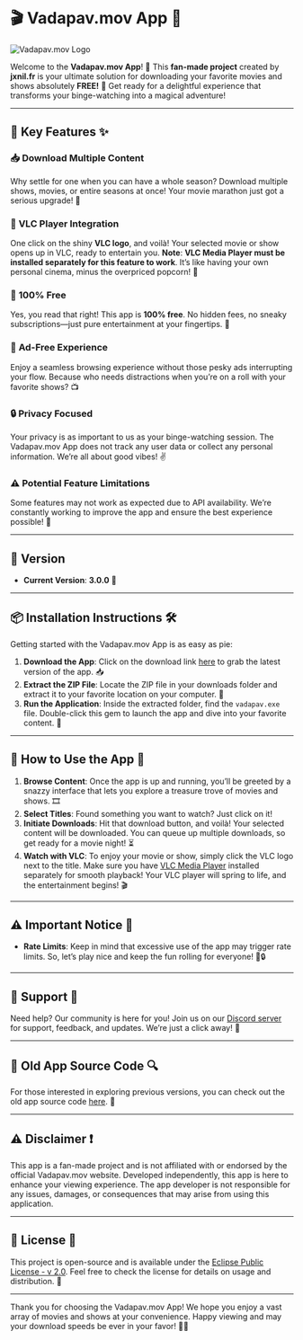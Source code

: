 # 🎬 **Vadapav.mov App** 🚀

![Vadapav.mov Logo](https://vadapav.mov/assets/favicon-32x32.png)

Welcome to the **Vadapav.mov App**! 🎉 This **fan-made project** created by **jxnil.fr** is your ultimate solution for downloading your favorite movies and shows absolutely **FREE!** 🌟 Get ready for a delightful experience that transforms your binge-watching into a magical adventure!

---

## 🌟 **Key Features** ✨

### 📥 **Download Multiple Content**
Why settle for one when you can have a whole season? Download multiple shows, movies, or entire seasons at once! Your movie marathon just got a serious upgrade! 🎥

### 🎥 **VLC Player Integration**
One click on the shiny **VLC logo**, and voilà! Your selected movie or show opens up in VLC, ready to entertain you. **Note**: **VLC Media Player must be installed separately for this feature to work**. It’s like having your own personal cinema, minus the overpriced popcorn! 🍿

### 💸 **100% Free**
Yes, you read that right! This app is **100% free**. No hidden fees, no sneaky subscriptions—just pure entertainment at your fingertips. 🎊

### 🚫 **Ad-Free Experience**
Enjoy a seamless browsing experience without those pesky ads interrupting your flow. Because who needs distractions when you’re on a roll with your favorite shows? 📺

### 🔒 **Privacy Focused**
Your privacy is as important to us as your binge-watching session. The Vadapav.mov App does not track any user data or collect any personal information. We’re all about good vibes! ✌️

### ⚠️ **Potential Feature Limitations**
Some features may not work as expected due to API availability. We’re constantly working to improve the app and ensure the best experience possible! 🔄

---

## 📅 **Version**
- **Current Version**: **3.0.0** 📅

---

## 📦 **Installation Instructions** 🛠️

Getting started with the Vadapav.mov App is as easy as pie:

1. **Download the App**: Click on the download link [here](https://github.com/AgentHackerYT/vadapav.mov-app/releases/tag/v3-noads) to grab the latest version of the app. 📥
2. **Extract the ZIP File**: Locate the ZIP file in your downloads folder and extract it to your favorite location on your computer. 📂
3. **Run the Application**: Inside the extracted folder, find the `vadapav.exe` file. Double-click this gem to launch the app and dive into your favorite content. 🚀

---

## 🎉 **How to Use the App** 🎊

1. **Browse Content**: Once the app is up and running, you’ll be greeted by a snazzy interface that lets you explore a treasure trove of movies and shows. 🎞️
2. **Select Titles**: Found something you want to watch? Just click on it! 
3. **Initiate Downloads**: Hit that download button, and voilà! Your selected content will be downloaded. You can queue up multiple downloads, so get ready for a movie night! ⏳
4. **Watch with VLC**: To enjoy your movie or show, simply click the VLC logo next to the title. Make sure you have [VLC Media Player](https://www.videolan.org/vlc/) installed separately for smooth playback! Your VLC player will spring to life, and the entertainment begins! 🎬

---

## ⚠️ **Important Notice** 🚨

- **Rate Limits**: Keep in mind that excessive use of the app may trigger rate limits. So, let’s play nice and keep the fun rolling for everyone! 🚫🔒

---

## 💬 **Support** 🤝

Need help? Our community is here for you! Join us on our [Discord server](https://discord.gg/BxSXTrp46n) for support, feedback, and updates. We’re just a click away! 💬

---

## 📂 **Old App Source Code** 🔍

For those interested in exploring previous versions, you can check out the old app source code [here](https://github.com/AgentHackerYT/vadapav.mov-app/tree/old). 📜

---

## ⚠️ **Disclaimer** ❗

This app is a fan-made project and is not affiliated with or endorsed by the official Vadapav.mov website. Developed independently, this app is here to enhance your viewing experience. The app developer is not responsible for any issues, damages, or consequences that may arise from using this application. 

---

## 📜 **License** 📝

This project is open-source and is available under the [Eclipse Public License - v 2.0](https://github.com/AgentHackerYT/vadapav.mov-app/blob/main/LICENSE). Feel free to check the license for details on usage and distribution. 📑

---

Thank you for choosing the Vadapav.mov App! We hope you enjoy a vast array of movies and shows at your convenience. Happy viewing and may your download speeds be ever in your favor! 🎉🍿
